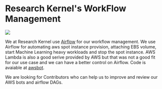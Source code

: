 # Research Kernel's WorkFlow Management

![](https://www.google.co.in/url?sa=i&source=images&cd=&cad=rja&uact=8&ved=2ahUKEwiT67qi95feAhVBAXIKHYhjAeEQjRx6BAgBEAU&url=https%3A%2F%2Ftowardsdatascience.com%2Fgetting-started-with-apache-airflow-df1aa77d7b1b&psig=AOvVaw08AWOw3gNt_5tByDfpEJAB&ust=1540224961207144)

We at Research Kernel use [Airflow](https://github.com/apache/incubator-airflow) for our workflow management. We use Airflow for automating aws spot instance provision, attaching EBS volume, start Machine Learning heavy workloads and stop the spot instance. AWS Lambda is also a good serive provided by AWS but that was not a good fit for our use case and we can have a better control on Airflow. Code is avaiable at [awsbot](https://github.com/ResearchKernel/airflow/tree/master/awsbot). 


We are looking for Contributors who can help us to improve and review our AWS bots and airflow DAGs.